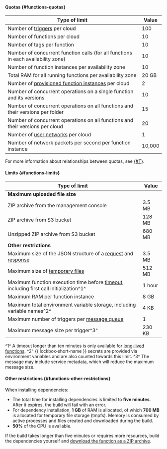 #### Quotas {#functions-quotas}

Type of limit | Value
--- | ---
Number of [triggers](../functions/concepts/trigger/index.md) per cloud | 100
Number of functions per cloud | 10
Number of tags per function | 10
Number of concurrent function calls (for all functions in each availability zone) | 10
Number of function instances per availability zone | 10
Total RAM for all running functions per availability zone | 20 GB
Number of [provisioned function instances](../functions/concepts/function.md#provisioned-instances) per cloud | 2
Number of concurrent operations on a single function and its versions | 10
Number of concurrent operations on all functions and their versions per folder | 15
Number of concurrent operations on all functions and their versions per cloud | 20
Number of [user networks](../functions/concepts/networking.md##user-network) per cloud | 1
Number of network packets per second per function instance | 10,000

For more information about relationships between quotas, see [{#T}](../functions/concepts/limits.md#related-quotas).

#### Limits {#functions-limits}

Type of limit | Value
--- | ---
**Maximum uploaded file size** |
ZIP archive from the management console | 3.5 MB
ZIP archive from S3 bucket | 128 MB
Unzipped ZIP archive from S3 bucket | 680 MB
**Other restrictions** |
Maximum size of the JSON structure of a [request](../functions/concepts/function-invoke.md#request) and [response](../functions/concepts/function-invoke.md#response) | 3.5 MB
Maximum size of [temporary files](../functions/concepts/runtime/environment-variables.md#files) | 512 MB
Maximum function execution time before [timeout](../functions/operations/function/version-manage.md), including first call initialization^1^ | 1 hour
Maximum RAM per function instance | 8 GB
Maximum total environment variable storage, including variable names^2^ | 4 KB
Maximum number of triggers per [message queue](../message-queue/concepts/queue.md) | 1
Maximum message size per trigger^3^ | 230 KB

^1^ A timeout longer than ten minutes is only available for [long-lived functions](../functions/concepts/long-lived-functions.md).
^2^ {{ lockbox-short-name }} secrets are provided via environment variables and are also counted towards this limit.
^3^ The message may include service metadata, which will reduce the maximum message size.

#### Other restrictions {#functions-other-restrictions}

When installing dependencies:
  * The total time for installing dependencies is limited to **five minutes**. After it expires, the build will fail with an error.
  * For dependency installation, **1 GB** of RAM is allocated, of which **700 MB** is allocated for temporary file storage (tmpfs). Memory is consumed by active processes and files created and downloaded during the build.
  * **50%** of the CPU is available.

  If the build takes longer than five minutes or requires more resources, build the dependencies yourself and [download the function as a ZIP archive](../functions/operations/function/version-manage.md).